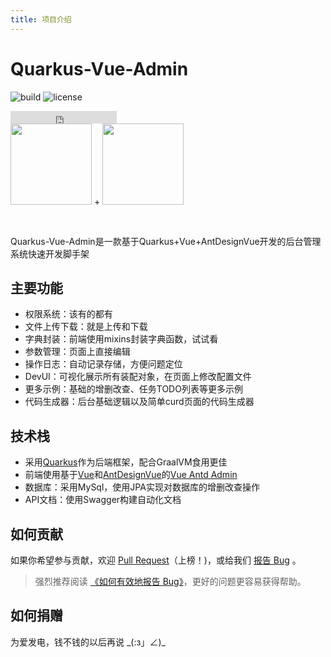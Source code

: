 ```yaml
---
title: 项目介绍
---
```


# Quarkus-Vue-Admin

![build](https://img.shields.io/badge/build-passing-brightgreen?style=for-the-badge)
![license](https://img.shields.io/github/license/zpfz/vuepress-theme-antdocs?style=for-the-badge)
<iframe class="reset-iframe" src="https://ghbtns.com/github-btn.html?user=zpfz&repo=quarkus-vue-admin&type=star&count=true" frameborder="0" scrolling="0" width="170px" height="20px"></iframe>

<div class="reset-mobile-brand">
    <img width="130" src="https://avatars.githubusercontent.com/u/47638783?s=200&v=4">
    <span class="sign"> +</span>
    <img width="130" src="https://cn.vuejs.org/images/logo.png">
</div>

<p>&nbsp; </p>

<a-alert type="info" showIcon>
  <span slot="description">
    Quarkus-Vue-Admin是一款基于Quarkus+Vue+AntDesignVue开发的后台管理系统快速开发脚手架
  </span>
</a-alert>

## 主要功能

- 权限系统：该有的都有
- 文件上传下载：就是上传和下载
- 字典封装：前端使用mixins封装字典函数，试试看
- 参数管理：页面上直接编辑
- 操作日志：自动记录存储，方便问题定位
- DevUI：可视化展示所有装配对象，在页面上修改配置文件
- 更多示例：基础的增删改查、任务TODO列表等更多示例
- 代码生成器：后台基础逻辑以及简单curd页面的代码生成器

## 技术栈

- 采用[Quarkus](https://quarkus.io/)作为后端框架，配合GraalVM食用更佳
- 前端使用基于[Vue](https://cn.vuejs.org/)和[AntDesignVue](https://cn.vuejs.org/)的[Vue Antd Admin](https://github.com/iczer/vue-antd-admin)
- 数据库：采用MySql，使用JPA实现对数据库的增删改查操作
- API文档：使用Swagger构建自动化文档

## 如何贡献

如果你希望参与贡献，欢迎 [Pull Request](https://github.com/whatever-team/quarkus-vue-admin/pulls)（上榜！)，或给我们 [报告 Bug](https://github.com/zpfz/vuepress-theme-antdocs/issues) 。

> 强烈推荐阅读 [《如何有效地报告 Bug》](https://www.chiark.greenend.org.uk/~sgtatham/bugs-cn.html)，更好的问题更容易获得帮助。

## 如何捐赠

为爱发电，钱不钱的以后再说 <span>\_(:з」∠)\_</span>


<style>
  .reset-iframe{
    vertical-align: middle;
  }
</style>


